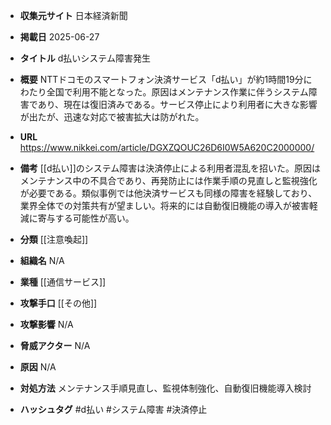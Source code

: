 - **収集元サイト**
日本経済新聞

- **掲載日**
2025-06-27

- **タイトル**
d払いシステム障害発生

- **概要**
NTTドコモのスマートフォン決済サービス「d払い」が約1時間19分にわたり全国で利用不能となった。原因はメンテナンス作業に伴うシステム障害であり、現在は復旧済みである。サービス停止により利用者に大きな影響が出たが、迅速な対応で被害拡大は防がれた。

- **URL**
https://www.nikkei.com/article/DGXZQOUC26D6I0W5A620C2000000/

- **備考**
[[d払い]]のシステム障害は決済停止による利用者混乱を招いた。原因はメンテナンス中の不具合であり、再発防止には作業手順の見直しと監視強化が必要である。類似事例では他決済サービスも同様の障害を経験しており、業界全体での対策共有が望ましい。将来的には自動復旧機能の導入が被害軽減に寄与する可能性が高い。

- **分類**
[[注意喚起]]

- **組織名**
N/A

- **業種**
[[通信サービス]]

- **攻撃手口**
[[その他]]

- **攻撃影響**
N/A

- **脅威アクター**
N/A

- **原因**
N/A

- **対処方法**
メンテナンス手順見直し、監視体制強化、自動復旧機能導入検討

- **ハッシュタグ**
#d払い #システム障害 #決済停止
